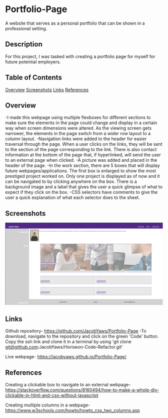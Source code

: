 # Portfolio-Page
A website that serves as a personal portfolio that can be shown in a professional setting.

## Description

For this project, I was tasked with creating a portfolio page for myself for future potential employers. 

## Table of Contents

[Overview](#overview)
[Screenshots](#Screenshots)
[Links](#Links)
[References](#References)


## Overview

-I made this webpage using multiple flexboxes for different sections to make sure the elements in the page could change and display in a certain way when screen dimensions were altered. As the viewing screen gets narrower, the elements in the page switch from a wider row layout to a column layout. 
-Navigation links were added to the header for easier traversal through the page. When a user clicks on the links, they will be sent to the section of the page corresponding to the link. There is also contact information at the bottom of the page that, if hyperlinked, will send the user to an external page when clicked. 
-A picture was added and placed in the header of the page. 
-In the work section, there are 5 boxes that will display future webpages/applications. The first box is enlarged to show the most prestiged project worked on. Only one project is displayed as of now and it can be navigated to by clicking anywhere on the box. There is a background image and a label that gives the user a quick glimpse of what to expect if they click on the box.
-CSS selectors have comments to give the user a quick explanation of what each selector does to the sheet.

## Screenshots 
<img src=https://github.com/JacobYaws/Portfolio-Page/blob/main/assets/images/PortfolioPage.png>

## Links  

Github repository- https://github.com/JacobYaws/Portfolio-Page
     -To download, navigate to the repository and click on the green 'Code' button. Copy the ssh link and clone it in a terminal by using 'git clone git@github.com:JacobYaws/Horiseon-Code-Refactor.git'

Live webpage- https://jacobyaws.github.io/Portfolio-Page/



## References
Creating a clickable box to navigate to an external webpage- https://stackoverflow.com/questions/8160494/how-to-make-a-whole-div-clickable-in-html-and-css-without-javascript

Creating multiple columns in a webpage- https://www.w3schools.com/howto/howto_css_two_columns.asp
